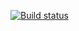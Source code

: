 [![Build status](https://ci.appveyor.com/api/projects/status/eraydg3yeow0xwke?svg=true)](https://ci.appveyor.com/project/aidthebest/bdd)
